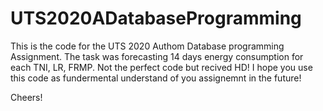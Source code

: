 # UTS2020ADatabaseProgramming

This is the code for the UTS 2020 Authom Database programming Assignment.
The task was forecasting 14 days energy consumption for each TNI, LR, FRMP.
Not the perfect code but recived HD!
I hope you use this code as fundermental understand of you assignemnt in the future!

Cheers!
